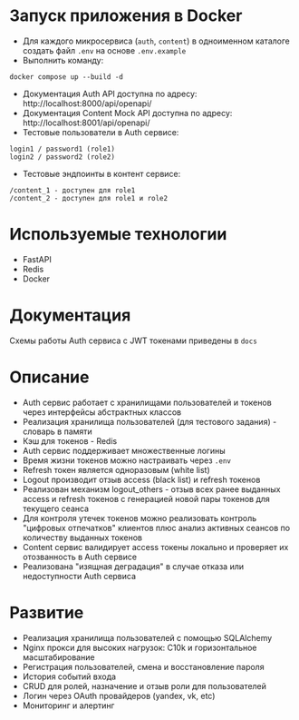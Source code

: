 # Запуск приложения в Docker
- Для каждого микросервиса (`auth`, `content`)
в одноименном каталоге создать файл `.env` на основе `.env.example`
- Выполнить команду:
```
docker compose up --build -d
```
- Документация Auth API доступна по адресу: http://localhost:8000/api/openapi/
- Документация Content Mock API доступна по адресу: http://localhost:8001/api/openapi/
- Тестовые пользователи в Auth сервисе:
```
login1 / password1 (role1)
login2 / password2 (role2)
```
- Тестовые эндпоинты в контент сервисе:
```
/content_1 - доступен для role1
/content_2 - доступен для role1 и role2
```

# Используемые технологии
- FastAPI
- Redis
- Docker

# Документация
Схемы работы Auth сервиса с JWT токенами приведены в `docs`

# Описание
- Auth сервис работает с хранилищами пользователей и токенов через интерфейсы абстрактных классов
- Реализация хранилища пользователей (для тестового задания) - словарь в памяти
- Кэш для токенов - Redis
- Auth сервис поддерживает множественные логины
- Время жизни токенов можно настраивать через `.env`
- Refresh токен является одноразовым (white list)
- Logout производит отзыв access (black list) и refresh токенов
- Реализован механизм logout_others - отзыв всех ранее выданных access и refresh
токенов с генерацией новой пары токенов для текущего сеанса
- Для контроля утечек токенов можно реализовать контроль "цифровых отпечатков" клиентов
плюс анализ активных сеансов по количеству выданных токенов
- Content сервис валидирует access токены локально и проверяет их отозванность в Auth сервисе
- Реализована "изящная деградация" в случае отказа или недоступности Auth сервиса

# Развитие
- Реализация хранилища пользователей c помощью SQLAlchemy
- Nginx прокси для высоких нагрузок: С10k и горизонтальное масштабирование
- Регистрация пользователей, смена и восстановление пароля
- История событий входа
- CRUD для ролей, назначение и отзыв роли для пользователей
- Логин через OAuth провайдеров (yandex, vk, etc)
- Мониторинг и алертинг
